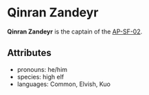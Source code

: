 # Qinran Zandeyr

**Qinran Zandeyr** is the captain of the [AP-SF-02](../../fleet/ap-sf-02).

## Attributes

- pronouns: he/him
- species: high elf
- languages: Common, Elvish, Kuo
